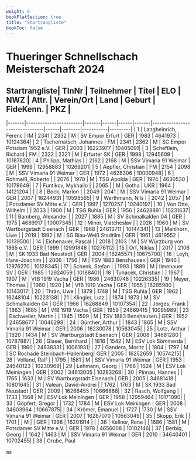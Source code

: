 ```yaml
---
weight: 0
bookFlatSection: true
title: "Startrangliste"
bookToc: false
---
```


# Thueringer Schnellschach Meisterschaft 2024

## Startrangliste| TlnNr | Teilnehmer             | Titel | ELO  | NWZ  | Attr. | Verein/Ort                     | Land | Geburt | FideKenn. | PKZ     |
|-------|------------------------|-------|------|------|-------|--------------------------------|------|--------|-----------|---------|
| 1     | Langheinrich, Ferenc   | IM    | 2341 | 2332 | M     | SV Empor Erfurt                | GER  | 1983   | 4641973   | 10124364|
| 2     | Tschernatsch, Johannes | FM    | 2341 | 2362 | M     | SC Empor Potsdam 1952 e.V.     | GER  | 2003   | 16223977  | 10405091|
| 3     | Scheftlein, Richard    | FM    | 2322 | 2321 | M     | Erfurter SK                    | GER  | 1998   | 12945609  | 10187820|
| 4     | Philipp, Mathias       |       | 2162 | 2168 | M     | SSV Vimaria 91 Weimar          | GER  | 1999   | 12958883  | 10269201|
| 5     | Aepfler, Christian     | FM    | 2154 | 2098 | M     | SSV Vimaria 91 Weimar          | GER  | 1972   | 4628306   | 10000948|
| 6     | Rohmeiß, Roberto       |       | 2076 | 1970 | M     | TSG Apolda                     | GER  | 1974   | 4630530   | 10179649|
| 7     | Funtikov, Mykhailo     |       | 2065 |      | M     | Gotha                          | UKR  | 1964   | 14121204  |         |
| 8     | Bock, Marlon           |       | 2049 | 2041 | M     | SSV Vimaria 91 Weimar          | GER  | 2007   | 16244931  | 10598565|
| 9     | Werthmann, Nils        |       | 2042 | 2057 | M     | Potsdamer SV Mitte e.V.        | GER  | 1997   | 1270257   | 10240197|
| 10    | Von Otte, Wilhelm      |       | 2033 | 1900 | M     | TSG Ruhla                      | GER  | 1956   | 24628891  | 10231637|
| 11    | Bamberg, Alexander     |       | 2027 | 1885 | M     | SV Schmalkalden 04             | GER  | 1975   | 4689917   | 10007345|
| 12    | Minor, Viatcheslav     |       | 2026 | 1960 | M     | SV Wartburgstadt Eisenach      | GER  | 1968   | 24613711  | 10144341|
| 13    | Mehlhorn, Uwe          |       | 2019 | 1992 | M     | SG Blau-Weiß Stadtilm          | GER  | 1961   | 4619552   | 10139500|
| 14    | Eichenauer, Pascal     |       | 2018 | 2103 | M     | SV Würzburg von 1865 e.V.      | GER  | 1999   | 12991848  | 10276112|
| 15    | Orf, Niklas            |       | 2017 | 2106 | M     | SK 1933 Bad Neustadt           | GER  | 2004   | 16245571  | 10675700|
| 16    | Leyh, Hans-Joachim     |       | 2006 | 1756 | M     | TSV 1883 Benshausen            | GER  | 1946   | 12976270  | 10128345|
| 17    | Schenk, Stefan         |       | 1993 | 1889 | M     | Ilmenauer SV                   | GER  | 1985   | 12924059  | 10188401|
| 18    | Tuhacek, Christian     |       | 1967 | 1907 | M     | VfB 1919 Vacha                 | GER  | 1986   | 24630748  | 10226335|
| 19    | Meyer, Thomas          |       | 1960 | 1920 | M     | VfB 1919 Vacha                 | GER  | 1955   | 16285980  | 10143017|
| 20    | Thrän, Uwe             |       | 1879 | 1748 | M     | TSG Ruhla                      | GER  | 1962   | 16248104  | 10223138|
| 21    | Klingler, Lutz         |       | 1874 | 1873 | M     | SV Schmalkalden 04             | GER  | 1966   | 16268849  | 10107354|
| 22    | Jörges, Frank          |       | 1863 | 1685 | M     | VfB 1919 Vacha                 | GER  | 1959   | 24669415  | 10095989|
| 23    | Eschweiler, Martin     |       | 1845 | 1599 | M     | TSV 1883 Benshausen            | GER  | 1952   | 24658677  | 10046293|
| 24    | Günther, Arthur        |       | 1843 | 1865 | M     | SSV Vimaria 91 Weimar          | GER  | 2006   | 16230078  | 10563045|
| 25    | Lotz, Arthur           |       | 1820 | 1434 | M     | SV Wartburgstadt Eisenach      | GER  | 2008   | 34681280  | 10787887|
| 26    | Glaser, Bernhard       |       | 1816 | 1542 | M     | ESV Lok Sömmerda               | GER  | 1960   | 24638331  | 10061931|
| 27    | Gandera, Moritz        |       | 1804 | 1797 | M     | SC Rochade Steinbach-Hallenberg| GER  | 2005   | 16252659  | 10574215|
| 28    | Volland, Ralf          |       | 1795 | 1581 | M     | SSV Vimaria 91 Weimar          | GER  | 1953   | 24640123  | 10230969|
| 29    | Lehmann, Georg         |       | 1768 | 1624 | M     | ESV Lok Meiningen              | GER  | 2002   | 34613005  | 10283268|
| 30    | Pinnau, Hannes         |       | 1765 | 1633 | M     | SV Wartburgstadt Eisenach      | GER  | 2005   | 34681418  | 10801645|
| 31    | Valean, David-Andrei   |       | 1762 | 1763 | M     | SK 1933 Bad Neustadt           | GER  | 2009   | 16266455  | 10666888|
| 32    | Rasch, Wolfgang        |       | 1733 | 1568 | M     | ESV Lok Meiningen              | GER  | 1958   | 12959464  | 10171090|
| 33    | Göpfert, Gregor        |       | 1732 | 1784 | M     | ESV Lok Meiningen              | GER  | 2008   | 34603964  | 10667875|
| 34    | Krömer, Emanuel        |       | 1727 | 1730 | M     | SSV Vimaria 91 Weimar          | GER  | 2007   | 16287070  | 10563049|
| 35    | Skopp, Erik            |       | 1701 |      | M     |                                | GER  | 1998   | 16201914  |         |
| 36    | Kellner, Rene          |       | 1686 | 1581 | M     | Potsdamer SV Mitte e.V.        | GER  | 1978   | 4656008   | 10102146|
| 37    | Berbig, Georg          |       | 1642 | 1463 | M     | SSV Vimaria 91 Weimar          | GER  | 2010   | 34640401  | 10702455|
| 38    | Grube, Paul           

as